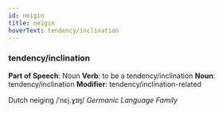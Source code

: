 ```yaml
---
id: neigın
title: neigın
hoverText: tendency/inclination
---
```


### tendency/inclination

**Part of Speech**: Noun
**Verb**: to be a tendency/inclination
**Noun**: tendency/inclination
**Modifier**: tendency/inclination-related

Dutch neiging /ˈnɛi̯.ɣɪŋ/
*Germanic Language Family*